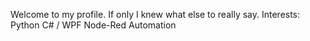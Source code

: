 Welcome to my profile.
If only I knew what else to really say.
Interests:
  Python
  C# / WPF
  Node-Red
  Automation
